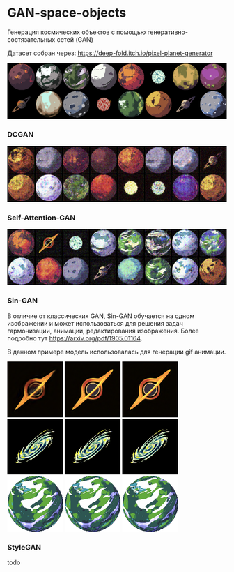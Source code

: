 # GAN-space-objects

Генерация космических объектов с помощью генеративно-состязательных сетей (GAN)

Датасет собран через: https://deep-fold.itch.io/pixel-planet-generator

![real objects](images/real.png "real objects")
### DCGAN
![dcgan generated](images/dcgan.png "dcgan generated")

### Self-Attention-GAN

![self-attention-gan generated](images/self-attention-gan.png "self-attention-gan generated")

### Sin-GAN
В отличие от классических GAN, Sin-GAN обучается на одном изображении и может использоваться для решения задач гармонизации, анимации, редактирования изображения. Более подробно тут https://arxiv.org/pdf/1905.01164. 

В данном примере модель использовалась для генерации gif анимации.

<img src="images/black_hole_1.gif" alt="scale-0-alpha-0.15-beta-0.95" loop=infinite>
<img src="images/black_hole_2.gif" alt="scale-1-alpha-0.05-beta-0.75" loop=infinite>
<img src="images/black_hole_3.gif" alt="scale-1-alpha-0.15-beta-0.7" loop=infinite>

<img src="images/galaxy_1.gif" alt="scale-1-alpha-0.1-beta-0.6" loop=infinite>
<img src="images/galaxy_2.gif" alt="scale-2-alpha-0.1-beta-0.75" loop=infinite>
<img src="images/galaxy_3.gif" alt="scale-4-alpha-0.1-beta-0.65" loop=infinite>

<img src="images/earth_1.gif" alt="scale-0-alpha-0.45-beta-0.5" loop=infinite>
<img src="images/earth_2.gif" alt="scale-0-alpha-0.5-beta-0.65" loop=infinite>
<img src="images/earth_3.gif" alt="scale-1-alpha-0.05-beta-0.5" loop=infinite>

### StyleGAN
todo